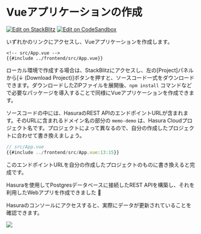 # Vueアプリケーションの作成

[![Edit on StackBlitz](https://developer.stackblitz.com/img/open_in_stackblitz.svg)](https://stackblitz.com/fork/github/kou029w/hasura-rest-hands-on/tree/main/frontend?terminal=dev&file=src/App.vue)
[![Edit on CodeSandbox](https://codesandbox.io/static/img/play-codesandbox.svg)](https://codesandbox.io/s/github/kou029w/hasura-rest-hands-on/tree/main/frontend?file=/src/App.vue)

いずれかのリンクにアクセスし、Vueアプリケーションを作成します。

```vue
<!-- src/App.vue -->
{{#include ../frontend/src/App.vue}}
```

ローカル環境で作成する場合は、StackBlitzにアクセスし、左の[Project]パネルから[↓ (Download Project)]ボタンを押すと、ソースコード一式をダウンロードできます。ダウンロードしたZIPファイルを展開後、`npm install` コマンドなどで必要なパッケージを導入することで同様にVueアプリケーションを作成できます。

ソースコードの中には、HasuraのREST APIのエンドポイントURLが含まれます。そのURLに含まれるドメイン名の部分の `memo-demo` は、Hasura Cloudプロジェクト名です。プロジェクトによって異なるので、自分の作成したプロジェクトに合わせて書き換えましょう。

```js
// src/App.vue
{{#include ../frontend/src/App.vue:13:15}}
```

このエンドポイントURLを自分の作成したプロジェクトのものに書き換えると完成です。

Hasuraを使用してPostgresデータベースに接続したREST APIを構築し、それを利用したWebアプリを作成できました 🎉

Hasuraのコンソールにアクセスすると、実際にデータが更新されていることを確認できます。

![](https://lh3.googleusercontent.com/twteosRUkmMlBoa8PXU3UXC9umek-TzQ1kwOWZIShW7fKvW_4tVtG7B3Ue-olldhxh05x1JTFtt_Oxn2nLxcDPEGBv32bkE2zjpqL7heEjV54jkDgYqOm1tEq02qvnKoqu5yaSKRZA=w800)
